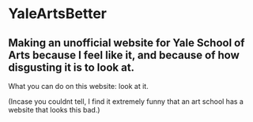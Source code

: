 # YaleArtsBetter
Making an unofficial website for Yale School of Arts because I feel like it, and because of how disgusting it is to look at.
----------------------------------
What you can do on this website:
look at it.











(Incase you couldnt tell, I find it extremely funny that an art school has a website that looks this bad.)
